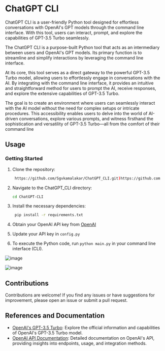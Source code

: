 # ChatGPT CLI

ChatGPT CLI is a user-friendly Python tool designed for effortless conversations with OpenAI's GPT models through the command line interface. With this tool, users can interact, prompt, and explore the capabilities of GPT-3.5 Turbo seamlessly.

The ChatGPT CLI is a purpose-built Python tool that acts as an intermediary between users and OpenAI's GPT models. Its primary function is to streamline and simplify interactions by leveraging the command line interface.

At its core, this tool serves as a direct gateway to the powerful GPT-3.5 Turbo model, allowing users to effortlessly engage in conversations with the AI. By integrating with the command line interface, it provides an intuitive and straightforward method for users to prompt the AI, receive responses, and explore the extensive capabilities of GPT-3.5 Turbo.

The goal is to create an environment where users can seamlessly interact with the AI model without the need for complex setups or intricate procedures. This accessibility enables users to delve into the world of AI-driven conversations, explore various prompts, and witness firsthand the sophistication and versatility of GPT-3.5 Turbo—all from the comfort of their command line

## Usage

### Getting Started

1. Clone the repository:

   ```bash
    https://github.com/Sgvkamalakar/ChatGPT_CLI.git)https://github.com/Sgvkamalakar/ChatGPT_CLI.git

2. Navigate to the ChatGPT_CLI directory:
   ```bash
   cd ChatGPT-CLI     
3. Install the necessary dependencies:
    ```bash
     pip install -r requirements.txt
    
4. Obtain your OpenAI API key from [OpenAI](https://platform.openai.com/api-keys)
5. Update your API key in `config.py`
6. To execute the Python code, run `python main.py` in your command line interface (CLI).

![image](https://github.com/Sgvkamalakar/ChatGPT_CLI/assets/103712713/1c36fac9-f15b-4349-a510-3cd4c0cc7d0f)

![image](https://github.com/Sgvkamalakar/ChatGPT_CLI/assets/103712713/83f48eec-5228-4194-9650-5986d88d5bc6)


## Contributions
  Contributions are welcome! If you find any issues or have suggestions for improvement, please open an issue or submit a pull request.

## References and Documentation
- [OpenAI's GPT-3.5 Turbo](https://openai.com/gpt-3/): Explore the official information and capabilities of OpenAI's GPT-3.5 Turbo model.
- [OpenAI API Documentation](https://platform.openai.com/docs/api-reference): Detailed documentation on OpenAI's API, providing insights into endpoints, usage, and integration methods.
